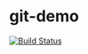 # git-demo
[![Build Status](http://ec2-3-78-54-62.eu-central-1.compute.amazonaws.com/buildStatus/icon?job=from-github)](http://ec2-18-185-84-43.eu-central-1.compute.amazonaws.com/job/from-github/)

